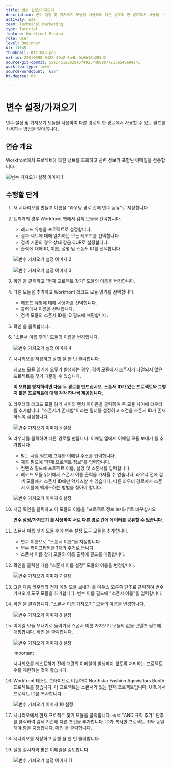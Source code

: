 ```yaml
---
title: 변수 설정/가져오기
description: 변수 설정 및 가져오기 모듈을 사용하여 다른 경로의 한 경로에서 사용할 수 있는 필드를 사용하는 방법을 알아봅니다.
activity: use
team: Technical Marketing
type: Tutorial
feature: Workfront Fusion
role: User
level: Beginner
kt: 11045
thumbnail: KT11045.png
exl-id: 225f0090-0428-40e2-8a4b-9c6b18b205d2
source-git-commit: 58a545120b29a5f492344b89b77235e548e94241
workflow-type: tm+mt
source-wordcount: '628'
ht-degree: 0%

---
```


# 변수 설정/가져오기

변수 설정 및 가져오기 모듈을 사용하여 다른 경로의 한 경로에서 사용할 수 있는 필드를 사용하는 방법을 알아봅니다.

## 연습 개요

Workfront에서 프로젝트에 대한 정보를 조회하고 관련 정보가 포함된 이메일을 전송합니다.

![변수 가져오기 설정 이미지 1](../12-exercises/assets/set-get-variables-walkthrough-1.png)

## 수행할 단계

1. 새 시나리오를 만들고 이름을 &quot;라우팅 경로 간에 변수 공유&quot;로 지정합니다.
1. 트리거의 경우 Workfront 앱에서 검색 모듈을 선택합니다.

   + 레코드 유형을 프로젝트로 설정합니다.
   + 결과 세트에 대해 일치하는 모든 레코드를 선택합니다.
   + 검색 기준의 경우 상태 같음 CUR로 설정합니다.
   + 출력에 대해 ID, 이름, 설명 및 스폰서 ID를 선택합니다.

   ![변수 가져오기 설정 이미지 2](../12-exercises/assets/set-get-variables-walkthrough-2.png)

   ![변수 가져오기 설정 이미지 3](../12-exercises/assets/set-get-variables-walkthrough-3.png)

1. 확인 을 클릭하고 &quot;현재 프로젝트 찾기&quot; 모듈의 이름을 변경합니다.
1. 다른 모듈을 추가하고 Workfront 레코드 모듈 읽기를 선택합니다.

   + 레코드 유형에 대해 사용자를 선택합니다.
   + 출력에서 이름을 선택합니다.
   + 검색 모듈의 스폰서 ID를 ID 필드에 매핑합니다.

1. 확인 을 클릭합니다.
1. &quot;스폰서 이름 찾기&quot; 모듈의 이름을 변경합니다.

   ![변수 가져오기 설정 이미지 4](../12-exercises/assets/set-get-variables-walkthrough-4.png)

1. 시나리오를 저장하고 실행 을 한 번 클릭합니다.

   레코드 모듈 읽기에 오류가 발생하는 경우, 검색 모듈에서 스폰서가 나열되지 않은 프로젝트를 찾기 때문일 수 있습니다.

   **이 오류를 방지하려면 다음 두 경로를 만드십시오. 스폰서 ID가 있는 프로젝트와 그렇지 않은 프로젝트에 대해 각각 하나씩 제공됩니다.**

1. 라우터와 레코드 모듈 읽기 사이의 렌치 아이콘을 클릭하여 두 모듈 사이에 라우터를 추가합니다. &quot;스폰서가 존재함&quot;이라는 필터를 설정하고 조건을 스폰서 ID가 존재하도록 설정합니다.

   ![변수 가져오기 이미지 5 설정](../12-exercises/assets/set-get-variables-walkthrough-5.png)

1. 라우터를 클릭하여 다른 경로를 만듭니다. 이메일 앱에서 이메일 모듈 보내기 를 추가합니다.

   + 받는 사람 필드에 고유한 이메일 주소를 입력합니다.
   + 제목 필드에 &quot;현재 프로젝트 정보&quot;를 입력합니다.
   + 컨텐츠 필드에 프로젝트 이름, 설명 및 스폰서를 입력합니다.
   + 레코드 모듈 읽기에서 스폰서 이름 출력을 가져올 수 없습니다. 라우터 전에 검색 모듈에서 스폰서 ID에만 액세스할 수 있습니다. 다른 라우터 경로에서 스폰서 이름에 액세스하는 방법을 찾아야 합니다.

   ![변수 가져오기 이미지 6 설정](../12-exercises/assets/set-get-variables-walkthrough-6.png)

1. 지금 확인을 클릭하고 이 모듈의 이름을 &quot;프로젝트 정보 보내기&quot;로 바꾸십시오

   **변수 설정/가져오기 를 사용하여 서로 다른 경로 간에 데이터를 공유할 수 있습니다.**

1. 스폰서 이름 찾기 모듈 후에 변수 설정 도구 모듈을 추가합니다.

   + 변수 이름으로 &quot;스폰서 이름&quot;을 지정합니다.
   + 변수 라이프타임을 1개의 주기로 둡니다.
   + 스폰서 이름 찾기 모듈의 이름 출력에 필드를 매핑합니다.

1. 확인을 클릭한 다음 &quot;스폰서 이름 설정&quot; 모듈의 이름을 변경합니다.

   ![변수 가져오기 이미지 7 설정](../12-exercises/assets/set-get-variables-walkthrough-7.png)

1. 그런 다음 라우터와 전자 메일 모듈 보내기 를 마우스 오른쪽 단추로 클릭하여 변수 가져오기 도구 모듈을 추가합니다. 변수 이름 필드에 &quot;스폰서 이름&quot;을 입력합니다.
1. 확인 을 클릭합니다. &quot;스폰서 이름 가져오기&quot; 모듈의 이름을 변경합니다.

   ![변수 가져오기 이미지 8 설정](../12-exercises/assets/set-get-variables-walkthrough-8.png)

1. 이메일 모듈 보내기로 돌아가서 스폰서 이름 가져오기 모듈의 값을 콘텐츠 필드에 매핑합니다. 확인 을 클릭합니다.

   ![변수 가져오기 이미지 8 설정](../12-exercises/assets/set-get-variables-walkthrough-8.png)

   >[!IMPORTANT]
   >
   >시나리오를 테스트하기 전에 대량의 이메일이 발생하지 않도록 처리하는 프로젝트 수를 제한하는 것이 좋습니다.

1. Workfront 테스트 드라이브로 이동하여 Northstar Fashion Agevisitors Booth 프로젝트를 찾습니다. 이 프로젝트는 스폰서가 있는 현재 프로젝트입니다. URL에서 프로젝트 ID를 복사합니다.

   ![변수 가져오기 이미지 10 설정](../12-exercises/assets/set-get-variables-walkthrough-10.png)

1. 시나리오에서 현재 프로젝트 찾기 모듈을 클릭합니다. 녹색 &quot;AND 규칙 추가&quot; 단추를 클릭하여 검색 기준에 다른 조건을 추가합니다. ID가 복사한 프로젝트 ID와 동일해야 함을 지정합니다. 확인 을 클릭합니다.
1. 시나리오를 저장하고 실행 을 한 번 클릭합니다.
1. 실행 검사자와 받은 이메일을 검토합니다.

   ![변수 가져오기 설정 이미지 11](../12-exercises/assets/set-get-variables-walkthrough-11.png)
